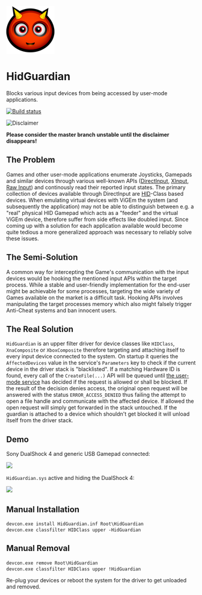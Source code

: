 ![](devil.png)

# HidGuardian
Blocks various input devices from being accessed by user-mode applications.

[![Build status](https://ci.appveyor.com/api/projects/status/6i1f715tm961idmg/branch/master?svg=true)](https://ci.appveyor.com/project/nefarius/hidguardian/branch/master)

![Disclaimer](http://nefarius.at/public/Alpha-Disclaimer.png)

**Please consider the master branch unstable until the disclaimer disappears!**

## The Problem
Games and other user-mode applications enumerate Joysticks, Gamepads and similar devices through various well-known APIs ([DirectInput](https://msdn.microsoft.com/en-us/library/windows/desktop/ee416842(v=vs.85).aspx), [XInput](https://msdn.microsoft.com/en-us/library/windows/desktop/hh405053(v=vs.85).aspx), [Raw Input](https://msdn.microsoft.com/en-us/library/windows/desktop/ms645536(v=vs.85).aspx)) and continously read their reported input states. The primary collection of devices available through DirectInput are [HID](https://en.wikipedia.org/wiki/Human_interface_device)-Class based devices. When emulating virtual devices with ViGEm the system (and subsequently the application) may not be able to distinguish between e.g. a "real" physical HID Gamepad which acts as a "feeder" and the virtual ViGEm device, therefore suffer from side effects like doubled input. Since coming up with a solution for each application available would become quite tedious a more generalized approach was necessary to reliably solve these issues.

## The Semi-Solution
A common way for intercepting the Game's communication with the input devices would be hooking the mentioned input APIs within the target process. While a stable and user-friendly implementation for the end-user might be achievable for some processes, targeting the wide variety of Games available on the market is a difficult task. Hooking APIs involves manipulating the target processes memory which also might falsely trigger Anti-Cheat systems and ban innocent users.

## The Real Solution
`HidGuardian` is an upper filter driver for device classes like `HIDClass`, `XnaComposite` or `XboxComposite` therefore targeting and attaching itself to every input device connected to the system. On startup it queries the `AffectedDevices` value in the service's `Parameters` key to check if the current device in the driver stack is "blacklisted". If a matching Hardware ID is found, every call of the `CreateFile(...)` API will be queued until [the user-mode service](../../../HidCerberus) has decided if the request is allowed or shall be blocked. If the result of the decision denies access, the original open request will be answered with the status `ERROR_ACCESS_DENIED` thus failing the attempt to open a file handle and communicate with the affected device. If allowed the open request will simply get forwarded in the stack untouched. If the guardian is attached to a device which shouldn't get blocked it will unload itself from the driver stack.

## Demo
Sony DualShock 4 and generic USB Gamepad connected:

![](https://lh3.googleusercontent.com/-VKcvDa-Ejms/WnB7HxOBG0I/AAAAAAAAAzc/dvFV_Qtycf8_bH7MYKwHln6ecKt8wmhHgCHMYCw/s0/11.19.2016-19.33.png)

`HidGuardian.sys` active and hiding the DualShock 4:

![](https://lh3.googleusercontent.com/-6_EXN7RwMcM/WnB7NaxorHI/AAAAAAAAAzg/FDKOJVyn39cp3zcqY-B7kWmOEeAfherVQCHMYCw/s0/11.19.2016-19.28.png)

## Manual Installation
```
devcon.exe install HidGuardian.inf Root\HidGuardian
devcon.exe classfilter HIDClass upper -HidGuardian
```

## Manual Removal
```
devcon.exe remove Root\HidGuardian
devcon.exe classfilter HIDClass upper !HidGuardian
```
Re-plug your devices or reboot the system for the driver to get unloaded and removed.

